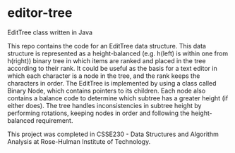 # editor-tree
EditTree class written in Java

This repo contains the code for an EditTree data structure. This data structure is represented as a height-balanced (e.g. h(left) is within one from h(right)) binary tree in which items are ranked and placed in the tree according to their rank. It could be useful as the basis for a text editor in which each character is a node in the tree, and the rank keeps the characters in order. The EditTree is implemented by using a class called Binary Node, which contains pointers to its children. Each node also contains a balance code to determine which subtree has a greater height (if either does). The tree handles inconsistencies in subtree height by performing rotations, keeping nodes in order and following the height-balanced requirement.

This project was completed in CSSE230 - Data Structures and Algorithm Analysis at Rose-Hulman Institute of Technology.